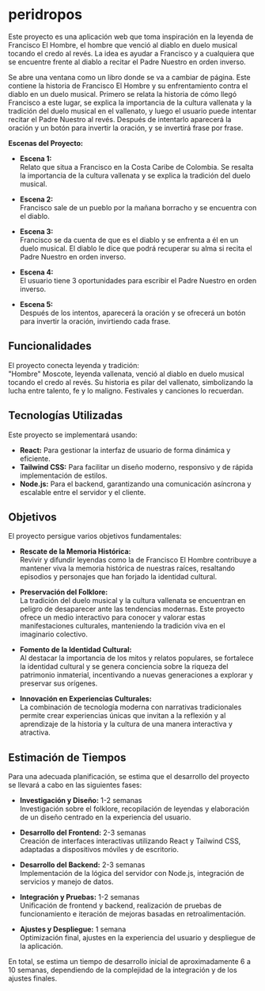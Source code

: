 # peridropos

Este proyecto es una aplicación web que toma inspiración en la leyenda de Francisco El Hombre, el hombre que venció al diablo en duelo musical tocando el credo al revés.
La idea es ayudar a Francisco y a cualquiera que se encuentre frente al diablo a recitar el Padre Nuestro en orden inverso.

Se abre una ventana como un libro donde se va a cambiar de página. Este contiene la historia de Francisco El Hombre y su enfrentamiento contra el diablo en un duelo musical. Primero se relata la historia de cómo llegó Francisco a este lugar, se explica la importancia de la cultura vallenata y la tradición del duelo musical en el vallenato, y luego el usuario puede intentar recitar el Padre Nuestro al revés. Después de intentarlo aparecerá la oración y un botón para invertir la oración, y se invertirá frase por frase.

**Escenas del Proyecto:**

- **Escena 1:**  
  Relato que situa a Francisco en la Costa Caribe de Colombia. Se resalta la importancia de la cultura vallenata y se explica la tradición del duelo musical.

- **Escena 2:**  
  Francisco sale de un pueblo por la mañana borracho y se encuentra con el diablo.

- **Escena 3:**  
  Francisco se da cuenta de que es el diablo y se enfrenta a él en un duelo musical. El diablo le dice que podrá recuperar su alma si recita el Padre Nuestro en orden inverso.

- **Escena 4:**  
  El usuario tiene 3 oportunidades para escribir el Padre Nuestro en orden inverso.

- **Escena 5:**  
  Después de los intentos, aparecerá la oración y se ofrecerá un botón para invertir la oración, invirtiendo cada frase.

## Funcionalidades

El proyecto conecta leyenda y tradición:  
"Hombre" Moscote, leyenda vallenata, venció al diablo en duelo musical tocando el credo al revés. Su historia es pilar del vallenato, simbolizando la lucha entre talento, fe y lo maligno. Festivales y canciones lo recuerdan.

## Tecnologías Utilizadas

Este proyecto se implementará usando:

- **React:** Para gestionar la interfaz de usuario de forma dinámica y eficiente.
- **Tailwind CSS:** Para facilitar un diseño moderno, responsivo y de rápida implementación de estilos.
- **Node.js:** Para el backend, garantizando una comunicación asíncrona y escalable entre el servidor y el cliente.

## Objetivos

El proyecto persigue varios objetivos fundamentales:

- **Rescate de la Memoria Histórica:**  
  Revivir y difundir leyendas como la de Francisco El Hombre contribuye a mantener viva la memoria histórica de nuestras raíces, resaltando episodios y personajes que han forjado la identidad cultural.

- **Preservación del Folklore:**  
  La tradición del duelo musical y la cultura vallenata se encuentran en peligro de desaparecer ante las tendencias modernas. Este proyecto ofrece un medio interactivo para conocer y valorar estas manifestaciones culturales, manteniendo la tradición viva en el imaginario colectivo.

- **Fomento de la Identidad Cultural:**  
  Al destacar la importancia de los mitos y relatos populares, se fortalece la identidad cultural y se genera conciencia sobre la riqueza del patrimonio inmaterial, incentivando a nuevas generaciones a explorar y preservar sus orígenes.

- **Innovación en Experiencias Culturales:**  
  La combinación de tecnología moderna con narrativas tradicionales permite crear experiencias únicas que invitan a la reflexión y al aprendizaje de la historia y la cultura de una manera interactiva y atractiva.

## Estimación de Tiempos

Para una adecuada planificación, se estima que el desarrollo del proyecto se llevará a cabo en las siguientes fases:

- **Investigación y Diseño:** 1-2 semanas  
  Investigación sobre el folklore, recopilación de leyendas y elaboración de un diseño centrado en la experiencia del usuario.

- **Desarrollo del Frontend:** 2-3 semanas  
  Creación de interfaces interactivas utilizando React y Tailwind CSS, adaptadas a dispositivos móviles y de escritorio.

- **Desarrollo del Backend:** 2-3 semanas  
  Implementación de la lógica del servidor con Node.js, integración de servicios y manejo de datos.

- **Integración y Pruebas:** 1-2 semanas  
  Unificación de frontend y backend, realización de pruebas de funcionamiento e iteración de mejoras basadas en retroalimentación.

- **Ajustes y Despliegue:** 1 semana  
  Optimización final, ajustes en la experiencia del usuario y despliegue de la aplicación.

En total, se estima un tiempo de desarrollo inicial de aproximadamente 6 a 10 semanas, dependiendo de la complejidad de la integración y de los ajustes finales.
